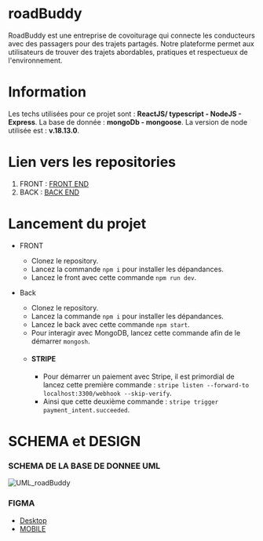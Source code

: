 # roadBuddy

RoadBuddy est une entreprise de covoiturage qui connecte les conducteurs avec des passagers pour des trajets partagés. Notre plateforme permet aux utilisateurs de trouver des trajets abordables, pratiques et respectueux de l'environnement.

# Information

Les techs utilisées pour ce projet sont : **ReactJS/ typescript - NodeJS - Express**.
La base de donnée : **mongoDb - mongoose**.
La version de node utilisée est : **v.18.13.0**.

# Lien vers les repositories

1. FRONT : [FRONT END](https://github.com/ElysiumTM/roadBuddy-front)
2. BACK : [BACK END](https://github.com/ElysiumTM/roadBuddy-server)

# Lancement du projet

- FRONT
  - Clonez le repository.
  - Lancez la commande `npm i` pour installer les dépandances.
  - Lancez le front avec cette commande `npm run dev`.

- Back
  - Clonez le repository.
  - Lancez la commande `npm i` pour installer les dépandances.
  - Lancez le back avec cette commande `npm start`.
  - Pour interagir avec MongoDB, lancez cette commande afin de le démarrer `mongosh`.
  - #### STRIPE
    - Pour démarrer un paiement avec Stripe, il est primordial de lancez cette première commande : `stripe listen --forward-to localhost:3300/webhook --skip-verify`.
    - Ainsi que cette deuxième commande : `stripe trigger payment_intent.succeeded`.
  
# SCHEMA et DESIGN

### SCHEMA DE LA BASE DE DONNEE UML
  ![UML_roadBuddy](https://github.com/ElysiumTM/projet_soutenance_2024_jacques/assets/97950735/ba414c04-dbac-42ad-9741-f99b0b845c90)

### FIGMA
  - [Desktop](https://www.figma.com/file/XdtHXIRcvhLlI6DslvyCYW/Desktop?type=design&node-id=0-1&mode=design&t=7dL07JdFHkulTkbE-0)
  - [MOBILE](https://www.figma.com/file/kEaBQH2RhQVejAQDLhTv2l/Mobile?type=design&mode=design&t=AcwhYFWQKhJfK4c2-0)
    
